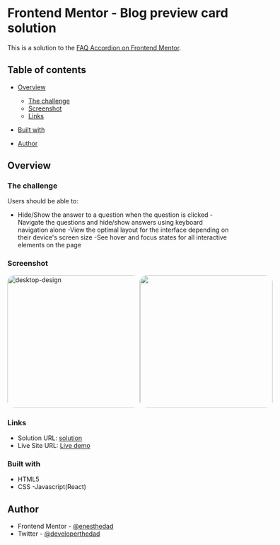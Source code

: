 # Frontend Mentor - Blog preview card solution

This is a solution to the [FAQ Accordion on Frontend Mentor](https://www.frontendmentor.io/challenges/faq-accordion-wyfFdeBwBz). 

## Table of contents

- [Overview](#overview)
  - [The challenge](#the-challenge)
  - [Screenshot](#screenshot)
  - [Links](#links)
- [Built with](#built-with)
  
- [Author](#author)


## Overview

### The challenge

Users should be able to:

- Hide/Show the answer to a question when the question is clicked
-Navigate the questions and hide/show answers using keyboard navigation alone
-View the optimal layout for the interface depending on their device's screen size
-See hover and focus states for all interactive elements on the page

### Screenshot
<div style="display:flex">
  <img src="https://pbs.twimg.com/media/GCk_nZnWcAAHIOj?format=jpg&name=4096x4096" alt="desktop-design" height="300" style="border-radius:16px;">
   <img src="https://pbs.twimg.com/media/GCk_nZqXkAAqPRf?format=jpg&name=large" height="300" style="border-radius:16px;">
  </div>
 


### Links

- Solution URL: [solution](https://github.com/enesthedad/frontend-mentor-faq-accordion)
- Live Site URL: [Live demo](https://658fc085f7667f3c741db927--genuine-baklava-4c0fb3.netlify.app/)

### Built with

- HTML5 
- CSS
-Javascript(React)

## Author

- Frontend Mentor - [@enesthedad](https://www.frontendmentor.io/profile/enesthedad)
- Twitter - [@developerthedad](https://www.twitter.com/developerthedad)


